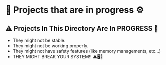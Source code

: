 # :memo: Projects that are in progress :gear:

## :warning: Projects In This Directory Are In PROGRESS :rotating_light:

- They might not be stable.
- They might not be working properly.
- They might not have safety features (like memory managements, etc...)
- THEY MIGHT BREAK YOUR SYSTEM!! :warning::desktop_computer::hammer:
